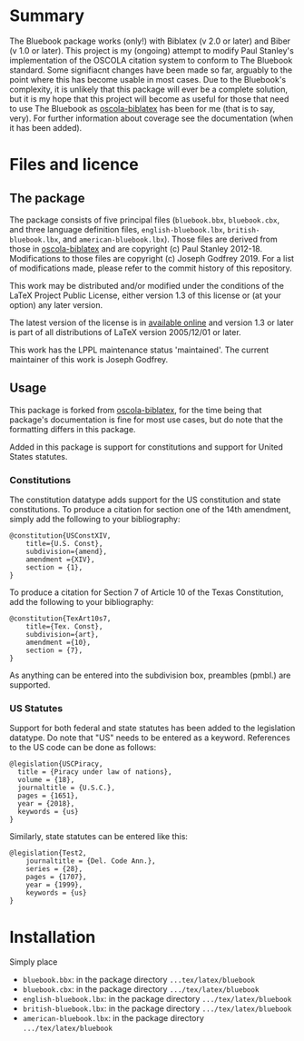 # Summary

The Bluebook package works (only!) with Biblatex (v 2.0 or later) and Biber (v 1.0 or later).
This project is my (ongoing) attempt to modify Paul Stanley's implementation of the OSCOLA citation system to conform to The Bluebook standard. 
Some signifiacnt changes have been made so far, arguably to the point where this has become usable in most cases. Due to the Bluebook's complexity, it is unlikely that this package will ever be a complete solution, but it is my hope that this project will become as useful for those that need to use The Bluebook as [oscola-biblatex](https://github.com/PaulStanley/oscola-biblatex) has been for me (that is to say, very).
For further information about coverage see the documentation (when it has been added).

# Files and licence

## The package

The package consists of five principal files (`bluebook.bbx`, `bluebook.cbx`, and three language definition files,
`english-bluebook.lbx`, `british-bluebook.lbx`, and `american-bluebook.lbx`). <!--There is also a very short index
style file, `bluebook.ist`.--> Those files are derived from those in [oscola-biblatex](https://github.com/PaulStanley/oscola-biblatex) 
and are copyright (c) Paul Stanley 2012-18. Modifications to those files are copyright (c) Joseph Godfrey 2019. For a list of modifications made, please refer to the commit history of this repository.

This work may be distributed and/or modified under the conditions of
the LaTeX Project Public License, either version 1.3 of this license
or (at your option) any later version.

The latest version of the license is in [available online](http://www.latex-project.org/lppl.txt) 
and version 1.3 or later is part of all distributions of LaTeX version 2005/12/01 or later.

This work has the LPPL maintenance status 'maintained'. The current
maintainer of this work is Joseph Godfrey.

<!--
## The documentation

The documentation consists of `oscola.tex`, `oscola.pdf` and
`oscola-examples.bib`. Those files are distributed under the Creative
Commons Attribution 3.0-Unported License (CC BY 3.0). A copy of that
license is available [online](http://creativecommons.org/licenses/by/3.0/deed.en_GB).
-->

## Usage

This package is forked from [oscola-biblatex](https://github.com/PaulStanley/oscola-biblatex), for the time being that package's documentation is fine for most use cases, but do note that the formatting differs in this package. 

Added in this package is support for constitutions and support for United States statutes.

### Constitutions

The constitution datatype adds support for the US constitution and state constitutions. To produce a citation for section one of the 14th amendment, simply add the following to your bibliography:
```
@constitution{USConstXIV,
	title={U.S. Const},
	subdivision={amend},
	amendment ={XIV},
	section = {1},
}
```

To produce a citation for Section 7 of Article 10 of the Texas Constitution, add the following to your bibliography:
```
@constitution{TexArt10s7,
	title={Tex. Const},
	subdivision={art},
	amendment ={10},
	section = {7},
}
```
As anything can be entered into the subdivision box, preambles (pmbl.) are supported.

### US Statutes

Support for both federal and state statutes has been added to the legislation datatype. Do note that "US" needs to be entered as a keyword. References to the US code can be done as follows:
```
@legislation{USCPiracy,
  title = {Piracy under law of nations},
  volume = {18},
  journaltitle = {U.S.C.},
  pages = {1651},
  year = {2018},
  keywords = {us}
}
```

Similarly, state statutes can be entered like this:
```
@legislation{Test2,
	journaltitle = {Del. Code Ann.},
	series = {28},
	pages = {1707},
	year = {1999},
	keywords = {us}
}
```

<!--
## Bug reports

All bug reports, questions, or suggestions should be sent to the
maintainer, whose email is pstanley@essexcourt.net.
-->

# Installation

Simply place

* `bluebook.bbx`: in the package directory `...tex/latex/bluebook`
* `bluebook.cbx`: in the package directory `.../tex/latex/bluebook`
* `english-bluebook.lbx`: in the package directory `.../tex/latex/bluebook`
* `british-bluebook.lbx`: in the package directory `.../tex/latex/bluebook`
* `american-bluebook.lbx`: in the package directory `.../tex/latex/bluebook`
<!--
* `bluebook.pdf` and `bluebook.tex`: with documentation under `.../doc/latex/bluebook`
* `bluebook.ist`: with the index style files in  `.../makeindex/bluebook`
-->

<!--
# Version history
Some Point     Version 1      Original release
-->
